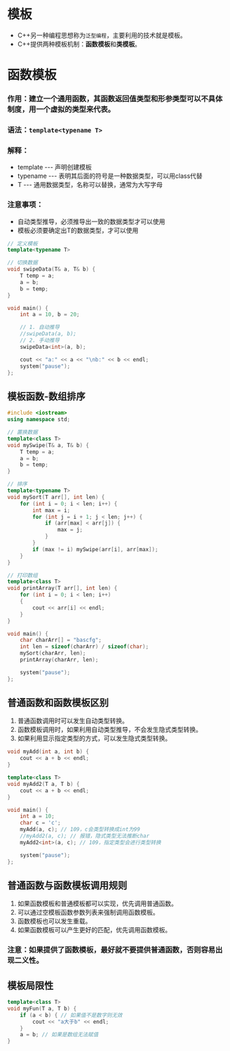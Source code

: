 # 模板
* C++另一种编程思想称为`泛型编程`，主要利用的技术就是模板。
* C++提供两种模板机制：**函数模板**和**类模板**。

# 函数模板
### 作用：建立一个通用函数，其函数返回值类型和形参类型可以不具体制度，用一个**虚拟的类型**来代表。
### 语法：`template<typename T>`
### 解释：
* template --- 声明创建模板
* typename --- 表明其后面的符号是一种数据类型，可以用class代替
* T --- 通用数据类型，名称可以替换，通常为大写字母

### 注意事项：
* 自动类型推导，必须推导出一致的数据类型才可以使用
* 模板必须要确定出T的数据类型，才可以使用

```cpp
// 定义模板
template<typename T>

// 切换数据
void swipeData(T& a, T& b) {
	T temp = a;
	a = b;
	b = temp;
}

void main() {
	int a = 10, b = 20;

	// 1. 自动推导
	//swipeData(a, b);
	// 2. 手动推导
	swipeData<int>(a, b);

	cout << "a:" << a << "\nb:" << b << endl;
	system("pause");
};
```

## 模板函数-数组排序
```cpp
#include <iostream>
using namespace std;

// 置换数据
template<class T>
void mySwipe(T& a, T& b) {
	T temp = a;
	a = b;
	b = temp;
}

// 排序
template<typename T>
void mySort(T arr[], int len) {
	for (int i = 0; i < len; i++) {
		int max = i;
		for (int j = i + 1; j < len; j++) {
			if (arr[max] < arr[j]) {
				max = j;
			}
		}
		if (max != i) mySwipe(arr[i], arr[max]);
	}
}

// 打印数组
template<class T>
void printArray(T arr[], int len) {
	for (int i = 0; i < len; i++)
	{
		cout << arr[i] << endl;
	}
}

void main() {
	char charArr[] = "bascfg";
	int len = sizeof(charArr) / sizeof(char);
	mySort(charArr, len);
	printArray(charArr, len);

	system("pause");
};
```

## 普通函数和函数模板区别
1. 普通函数调用时可以发生自动类型转换。
2. 函数模板调用时，如果利用自动类型推导，不会发生隐式类型转换。
3. 如果利用显示指定类型的方式，可以发生隐式类型转换。
```cpp
void myAdd(int a, int b) {
	cout << a + b << endl;
}

template<class T>
void myAdd2(T a, T b) {
	cout << a + b << endl;
}

void main() {
	int a = 10;
	char c = 'c';
	myAdd(a, c); // 109，c会类型转换成int为99
	//myAdd2(a, c); // 报错，隐式类型无法推断char
	myAdd2<int>(a, c); // 109，指定类型会进行类型转换

	system("pause");
};
```

## 普通函数与函数模板调用规则
1. 如果函数模板和普通模板都可以实现，优先调用普通函数。
2. 可以通过空模板函数参数列表来强制调用函数模板。
3. 函数模板也可以发生重载。
4. 如果函数模板可以产生更好的匹配，优先调用函数模板。

### 注意：如果提供了函数模板，最好就不要提供普通函数，否则容易出现二义性。

## 模板局限性
```cpp
template<class T>
void myFun(T a, T b) {
	if (a < b) { // 如果值不是数字则无效
		cout << "a大于b" << endl;
	}
	a = b; // 如果是数组无法赋值
}
```